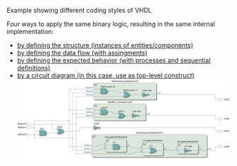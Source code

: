 Example showing different coding styles of VHDL 

Four ways to apply the same binary logic, resulting in the same internal implementation:
 * [by defining the structure (instances of entities/components)](structural_example.vhd)
 * [by defining the data flow (with assingments)](dataflow_example.vhd)
 * [by defining the expected behavior (with processes and sequential definitions)](behavioral_example.vhd)
 * [by a circuit diagram (in this case, use as top-level construct)](diagram_example.bdf)
![RTL viewer](doc/RTL_viewer.png)
